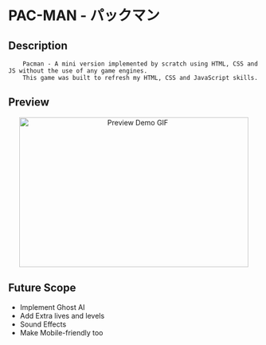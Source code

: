 # PAC-MAN - パックマン

## Description

        Pacman - A mini version implemented by scratch using HTML, CSS and JS without the use of any game engines. 
        This game was built to refresh my HTML, CSS and JavaScript skills.
        
## Preview

<p align="center">
  <img width="460" height="300" src="https://drive.google.com/uc?export=view&id=1h-bnD10sZWPosMItSnvwAITE91tOKD0-" alt="Preview Demo GIF" >
</p>

## Future Scope

 - Implement Ghost AI
 - Add Extra lives and levels
 - Sound Effects
 - Make Mobile-friendly too
 
 
